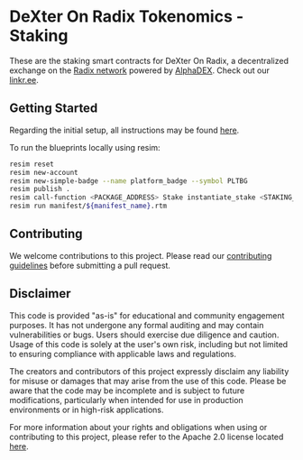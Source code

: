 # DeXter On Radix Tokenomics - Staking

These are the staking smart contracts for DeXter On Radix, a decentralized exchange on the [Radix network](https://github.com/radixdlt) powered by [AlphaDEX](https://alphadex.net/). Check out our [linkr.ee](https://linktr.ee/dexteronradix).

## Getting Started

Regarding the initial setup, all instructions may be found [here](https://docs.radixdlt.com/docs/getting-rust-scrypto).

To run the blueprints locally using resim:

```bash
resim reset
resim new-account
resim new-simple-badge --name platform_badge --symbol PLTBG
resim publish .
resim call-function <PACKAGE_ADDRESS> Stake instantiate_stake <STAKING_TOKEN_ADDRESS> <OWNER_BADGE_ADDRESS> <PLATFORM_BADGE_GLOBAL_ADDRESS> <CLAIM_FREQUENCY> 
resim run manifest/${manifest_name}.rtm
```

## Contributing

We welcome contributions to this project. Please read our [contributing guidelines](../stake-contractV2/CONTRIBUTING.md) before submitting a pull request.

## Disclaimer

This code is provided "as-is" for educational and community engagement purposes. It has not undergone any formal auditing and may contain vulnerabilities or bugs. Users should exercise due diligence and caution. Usage of this code is solely at the user's own risk, including but not limited to ensuring compliance with applicable laws and regulations.

The creators and contributors of this project expressly disclaim any liability for misuse or damages that may arise from the use of this code. Please be aware that the code may be incomplete and is subject to future modifications, particularly when intended for use in production environments or in high-risk applications.

For more information about your rights and obligations when using or contributing to this project, please refer to the Apache 2.0 license located [here](../stake-contractV2/LICENSE).